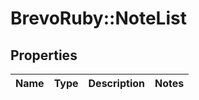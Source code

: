 # BrevoRuby::NoteList

## Properties
Name | Type | Description | Notes
------------ | ------------- | ------------- | -------------


